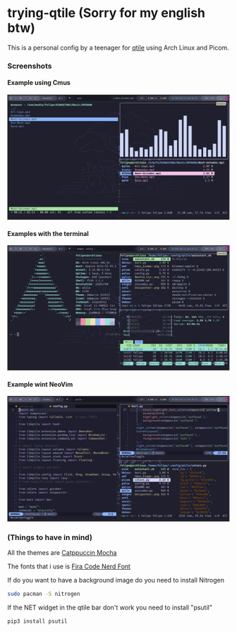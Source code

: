 # trying-qtile (Sorry for my english btw)
This is a personal config by a teenager for [qtile](https://www.qtile.org) using Arch Linux and Picom.

### Screenshots
#### Example using Cmus
![alt text](https://github.com/Felipe08-uru/trying-qtile/blob/main/images/Cmus_Example.png)

#### Examples with the terminal
![alt text](https://github.com/Felipe08-uru/trying-qtile/blob/main/images/Terminal_Example.png)

#### Example wint NeoVim
![alt text](https://github.com/Felipe08-uru/trying-qtile/blob/main/images/NeoVim_Example.png)

### (Things to have in mind)

All the themes are [Catppuccin Mocha](https://github.com/catppuccin/catppuccin)

The fonts that i use is [Fira Code Nerd Font](https://www.nerdfonts.com)

If do you want to have a background image do you need to install Nitrogen
```bash
sudo pacman -S nitrogen
```

If the NET widget in the qtile bar don't work you need to install "psutil"
```bash
pip3 install psutil
```
